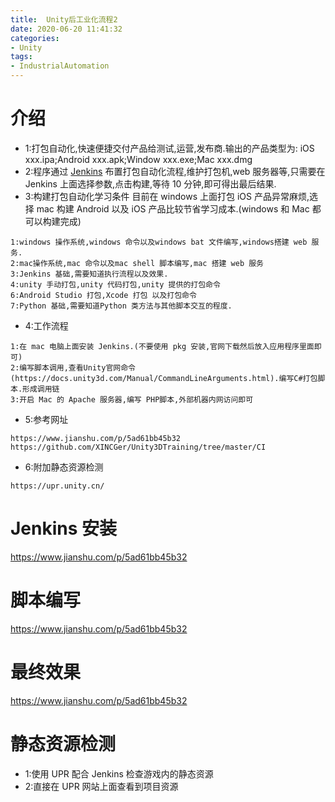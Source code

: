 ```yaml
---
title:  Unity后工业化流程2
date: 2020-06-20 11:41:32
categories:
- Unity
tags:
- IndustrialAutomation
---
```


# 介绍

* 1:打包自动化,快速便捷交付产品给测试,运营,发布商.输出的产品类型为: iOS xxx.ipa;Android xxx.apk;Window xxx.exe;Mac xxx.dmg
* 2:程序通过 [Jenkins](https://www.w3cschool.cn/jenkins/jenkins-5h3228n2.html) 布置打包自动化流程,维护打包机,web 服务器等,只需要在 Jenkins 上面选择参数,点击构建,等待 10 分钟,即可得出最后结果.
* 3:构建打包自动化学习条件
目前在 windows 上面打包 iOS 产品异常麻烦,选择 mac 构建 Android 以及 iOS 产品比较节省学习成本.(windows 和 Mac 都可以构建完成)
```
1:windows 操作系统,windows 命令以及windows bat 文件编写,windows搭建 web 服务.
2:mac操作系统,mac 命令以及mac shell 脚本编写,mac 搭建 web 服务
3:Jenkins 基础,需要知道执行流程以及效果.
4:unity 手动打包,unity 代码打包,unity 提供的打包命令
6:Android Studio 打包,Xcode 打包 以及打包命令
7:Python 基础,需要知道Python 类方法与其他脚本交互的程度.
```
* 4:工作流程
```
1:在 mac 电脑上面安装 Jenkins.(不要使用 pkg 安装,官网下载然后放入应用程序里面即可)
2:编写脚本调用,查看Unity官网命令(https://docs.unity3d.com/Manual/CommandLineArguments.html).编写C#打包脚本.形成调用链
3:开启 Mac 的 Apache 服务器,编写 PHP脚本,外部机器内网访问即可
```
* 5:参考网址
```
https://www.jianshu.com/p/5ad61bb45b32
https://github.com/XINCGer/Unity3DTraining/tree/master/CI
```
* 6:附加静态资源检测
```
https://upr.unity.cn/
```

# Jenkins 安装

https://www.jianshu.com/p/5ad61bb45b32

# 脚本编写

https://www.jianshu.com/p/5ad61bb45b32

# 最终效果

https://www.jianshu.com/p/5ad61bb45b32

# 静态资源检测
* 1:使用 UPR 配合 Jenkins 检查游戏内的静态资源
* 2:直接在 UPR 网站上面查看到项目资源
